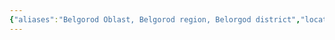 ```yaml
---
{"aliases":"Belgorod Oblast, Belgorod region, Belorgod district","locations":null,"tag":"camp, camp location","date":null,"dg-home":false,"dg-publish":true,"dg-pass-frontmatter":true,"location":[50.7080119,37.5837615],"permalink":"/maps/belgorod-oblast-central-federal-district-russia/","dgHomeLink":true,"dgPassFrontmatter":true}
---
```


